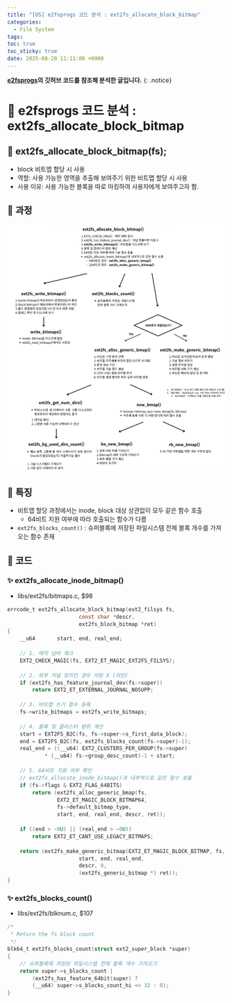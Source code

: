 ```yaml
---
title: "[OS] e2fsprogs 코드 분석 : ext2fs_allocate_block_bitmap"
categories:
  - File System
tags:
toc: true
toc_sticky: true
date: 2025-08-20 11:11:00 +0900
---
```


<strong>[e2fsprogs](https://github.com/tytso/e2fsprogs/tree/master)의 깃허브 코드를 참조해 분석한 글입니다.</strong>
{: .notice}

# 📌 e2fsprogs 코드 분석 : ext2fs_allocate_block_bitmap

## 🫧 ext2fs_allocate_block_bitmap(fs);
- block 비트맵 할당 시 사용
- 역할: 사용 가능한 영역을 추출해 보여주기 위한 비트맵 할당 시 사용
- 사용 이유: 사용 가능한 블록을 따로 마킹하여 사용자에게 보여주고자 함.


## 🫧 과정

![alt text](../../../assets/image/OS/ext2fs_allocate_block_bitmap.png)

## 🫧 특징

- 비트맵 할당 과정에서는 inode, block 대상 상관없이 모두 같은 함수 호출
	- 64비트 지원 여부에 따라 호출되는 함수가 다름
- `ext2fs_blocks_count()` : 슈퍼블록에 저장된 파일시스템 전체 블록 개수를 가져오는 함수 존재

## 🫧 코드

### ✨ ext2fs_allocate_inode_bitmap()

- libs/ext2fs/bitmaps.c, $98

```c
errcode_t ext2fs_allocate_block_bitmap(ext2_filsys fs,
				       const char *descr,
				       ext2fs_block_bitmap *ret)
{
	__u64		start, end, real_end;

	// 1. 매직 넘버 체크
	EXT2_CHECK_MAGIC(fs, EXT2_ET_MAGIC_EXT2FS_FILSYS);

	// 2. 외부 저널 장치인 경우 지원 X (리턴)
	if (ext2fs_has_feature_journal_dev(fs->super))
		return EXT2_ET_EXTERNAL_JOURNAL_NOSUPP;

	// 3. 비트맵 쓰기 함수 등록
	fs->write_bitmaps = ext2fs_write_bitmaps;

	// 4. 블록 및 클러스터 범위 계산
	start = EXT2FS_B2C(fs, fs->super->s_first_data_block);
	end = EXT2FS_B2C(fs, ext2fs_blocks_count(fs->super)-1);
	real_end = ((__u64) EXT2_CLUSTERS_PER_GROUP(fs->super)
		    * (__u64) fs->group_desc_count)-1 + start;

	// 5. 64비트 지원 여부 확인
	// ext2fs_allocate_inode_bitmap()과 내부적으로 같은 함수 호출
	if (fs->flags & EXT2_FLAG_64BITS)
		return (ext2fs_alloc_generic_bmap(fs,
				EXT2_ET_MAGIC_BLOCK_BITMAP64,
				fs->default_bitmap_type,
				start, end, real_end, descr, ret));

	if ((end > ~0U) || (real_end > ~0U))
		return EXT2_ET_CANT_USE_LEGACY_BITMAPS;

	return (ext2fs_make_generic_bitmap(EXT2_ET_MAGIC_BLOCK_BITMAP, fs,
					   start, end, real_end,
					   descr, 0,
					   (ext2fs_generic_bitmap *) ret));
}
```

### ✨ ext2fs_blocks_count()

- libs/ext2fs/blknum.c, $107

```c
/*
 * Return the fs block count
 */
blk64_t ext2fs_blocks_count(struct ext2_super_block *super)
{
	// 슈퍼블록에 저장된 파일시스템 전체 블록 개수 가져오기
	return super->s_blocks_count |
		(ext2fs_has_feature_64bit(super) ?
		(__u64) super->s_blocks_count_hi << 32 : 0);
}
```